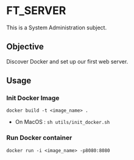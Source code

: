 # FT_SERVER
This is a System Administration subject.

## Objective
Discover Docker and set up our first web server.

## Usage
### Init Docker Image
`docker build -t <image_name> .`
- On MacOS : `sh utils/init_docker.sh`
### Run Docker container
`docker run -i <image_name> -p8080:8080`
